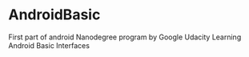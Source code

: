 # AndroidBasic
First part of android Nanodegree program by Google 
Udacity Learning Android Basic Interfaces
